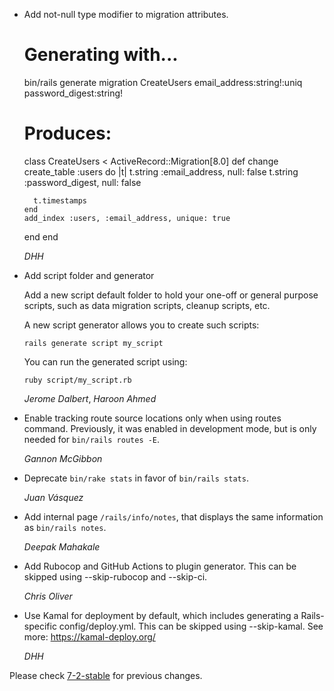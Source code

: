 *   Add not-null type modifier to migration attributes.


    # Generating with...
    bin/rails generate migration CreateUsers email_address:string!:uniq password_digest:string!

    # Produces:
    class CreateUsers < ActiveRecord::Migration[8.0]
      def change
        create_table :users do |t|
          t.string :email_address, null: false
          t.string :password_digest, null: false

          t.timestamps
        end
        add_index :users, :email_address, unique: true
      end
    end


    *DHH*

*   Add script folder and generator

    Add a new script default folder to hold your one-off or general purpose
    scripts, such as data migration scripts, cleanup scripts, etc.

    A new script generator allows you to create such scripts:

      `rails generate script my_script`

    You can run the generated script using:

      `ruby script/my_script.rb`

    *Jerome Dalbert*, *Haroon Ahmed*

*   Enable tracking route source locations only when using routes command. Previously,
    it was enabled in development mode, but is only needed for `bin/rails routes -E`.

    *Gannon McGibbon*

*   Deprecate `bin/rake stats` in favor of `bin/rails stats`.

    *Juan Vásquez*

*   Add internal page `/rails/info/notes`, that displays the same information as `bin/rails notes`.

    *Deepak Mahakale*

*   Add Rubocop and GitHub Actions to plugin generator.
    This can be skipped using --skip-rubocop and --skip-ci.

    *Chris Oliver*

*   Use Kamal for deployment by default, which includes generating a Rails-specific config/deploy.yml.
    This can be skipped using --skip-kamal. See more: https://kamal-deploy.org/

    *DHH*

Please check [7-2-stable](https://github.com/rails/rails/blob/7-2-stable/railties/CHANGELOG.md) for previous changes.
